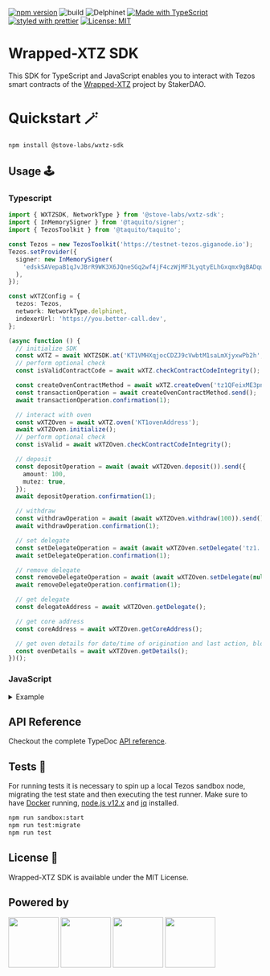 [![npm version](https://badge.fury.io/js/%40stove-labs%2Fwxtz-sdk.svg)](https://badge.fury.io/js/%40stove-labs%2Fwxtz-sdk)
![build](https://github.com/stove-labs/wrapped-xtz-sdk/workflows/build/badge.svg)
![Delphinet](https://github.com/stove-labs/wrapped-xtz-sdk/workflows/Delphinet/badge.svg)
[![Made with TypeScript](https://img.shields.io/badge/made_with-TypeScript-blue.svg)](https://www.typescriptlang.org)
[![styled with prettier](https://img.shields.io/badge/styled_with-prettier-ff69b4.svg)](https://github.com/prettier/prettier)
[![License: MIT](https://img.shields.io/badge/License-MIT-yellow.svg)](https://opensource.org/licenses/MIT)
# Wrapped-XTZ SDK

This SDK for TypeScript and JavaScript enables you to interact with Tezos smart contracts of the [Wrapped-XTZ](https://github.com/stakerdao/wrapped-xtz) project by StakerDAO.

# Quickstart 🪄

```sh
npm install @stove-labs/wxtz-sdk
```
## Usage 🕹
### Typescript

<!-- embedme examples/typescript/example.ts -->
```ts
import { WXTZSDK, NetworkType } from '@stove-labs/wxtz-sdk';
import { InMemorySigner } from '@taquito/signer';
import { TezosToolkit } from '@taquito/taquito';

const Tezos = new TezosToolkit('https://testnet-tezos.giganode.io');
Tezos.setProvider({
  signer: new InMemorySigner(
    'edskSAVepaB1qJvJBrR9WK3X6JQneSGq2wf4jF4czWjMF3LyqtyELhGxqmx9gBADquKHr12uYpsDJA1H1RQJNBUUjkefytWs6e'
  ),
});

const wXTZConfig = {
  tezos: Tezos,
  network: NetworkType.delphinet,
  indexerUrl: 'https://you.better-call.dev',
};

(async function () {
  // initialize SDK
  const wXTZ = await WXTZSDK.at('KT1VMHXqjocCDZJ9cVwbtM1saLmXjyxwPb2h', wXTZConfig);
  // perform optional check
  const isValidContractCode = await wXTZ.checkContractCodeIntegrity();

  const createOvenContractMethod = await wXTZ.createOven('tz1QFeixME3pnRFwGFArJ5EFEc7uPjqxDNHY');
  const transactionOperation = await createOvenContractMethod.send();
  await transactionOperation.confirmation(1);

  // interact with oven
  const wXTZOven = await wXTZ.oven('KT1ovenAddress');
  await wXTZOven.initialize();
  // perform optional check
  const isValid = await wXTZOven.checkContractCodeIntegrity();

  // deposit
  const depositOperation = await (await wXTZOven.deposit()).send({
    amount: 100,
    mutez: true,
  });
  await depositOperation.confirmation(1);

  // withdraw
  const withdrawOperation = await (await wXTZOven.withdraw(100)).send();
  await withdrawOperation.confirmation(1);

  // set delegate
  const setDelegateOperation = await (await wXTZOven.setDelegate('tz1...')).send();
  await setDelegateOperation.confirmation(1);

  // remove delegate
  const removeDelegateOperation = await (await wXTZOven.setDelegate(null)).send();
  await removeDelegateOperation.confirmation(1);

  // get delegate
  const delegateAddress = await wXTZOven.getDelegate();

  // get core address
  const coreAddress = await wXTZOven.getCoreAddress();

  // get oven details for date/time of origination and last action, block height of origination
  const ovenDetails = await wXTZOven.getDetails();
})();

```

### JavaScript

<details><summary>Example</summary>
<p>

<!-- embedme examples/typescript/example.js -->
```js
const { WXTZSDK, NetworkType } = require('@stove-labs/wxtz-sdk');
const { InMemorySigner } = require('@taquito/signer');
const { TezosToolkit } = require('@taquito/taquito');

const Tezos = new TezosToolkit('https://testnet-tezos.giganode.io');
Tezos.setProvider({
  signer: new InMemorySigner(
    'edskSAVepaB1qJvJBrR9WK3X6JQneSGq2wf4jF4czWjMF3LyqtyELhGxqmx9gBADquKHr12uYpsDJA1H1RQJNBUUjkefytWs6e'
  ),
});

const wXTZConfig = {
  tezos: Tezos,
  network: NetworkType.delphinet,
  indexerUrl: 'https://you.better-call.dev',
};

(async function () {
  // initialize SDK
  const wXTZ = await WXTZSDK.at('KT1VMHXqjocCDZJ9cVwbtM1saLmXjyxwPb2h', wXTZConfig);
  // perform optional check
  const isValidContractCode = await wXTZ.checkContractCodeIntegrity();

  const createOvenContractMethod = await wXTZ.createOven('tz1QFeixME3pnRFwGFArJ5EFEc7uPjqxDNHY');
  const transactionOperation = await createOvenContractMethod.send();
  await transactionOperation.confirmation(1);

  // interact with oven
  const wXTZOven = await wXTZ.oven('KT1ovenAddress');
  await wXTZOven.initialize();
  // perform optional check
  const isValid = await wXTZOven.checkContractCodeIntegrity();

  // deposit
  const depositOperation = await (await wXTZOven.deposit()).send({
    amount: 100,
    mutez: true,
  });
  await depositOperation.confirmation(1);

  // withdraw
  const withdrawOperation = await (await wXTZOven.withdraw(100)).send();
  await withdrawOperation.confirmation(1);

  // set delegate
  const setDelegateOperation = await (await wXTZOven.setDelegate('tz1...')).send();
  await setDelegateOperation.confirmation(1);

  // remove delegate
  const removeDelegateOperation = await (await wXTZOven.setDelegate(null)).send();
  await removeDelegateOperation.confirmation(1);

  // get delegate
  const delegateAddress = await wXTZOven.getDelegate();

  // get core address
  const coreAddress = await wXTZOven.getCoreAddress();

  // get oven details for date/time of origination and last action, block height of origination
  const ovenDetails = await wXTZOven.getDetails();
})();

```

</p>
</details>


## API Reference

Checkout the complete TypeDoc [API reference](https://stove-labs.github.io/wrapped-xtz-sdk).
## Tests 🧪

For running tests it is necessary to spin up a local Tezos sandbox node, migrating the test state and then executing the test runner. 
Make sure to have [Docker](https://www.docker.com) running, [node.js v12.x](https://nodejs.org) and [jq](https://stedolan.github.io/jq/) installed.

```sh
npm run sandbox:start
npm run test:migrate
npm run test
```
## License 📃

Wrapped-XTZ SDK is available under the MIT License.

## Powered by

<div float="left">
  <img src="https://ligolang.org/img/logo.svg" width="100" />
  <img src="https://stove-labs.com/logo_transparent.png" width="100" />
  <img src="https://upload.wikimedia.org/wikipedia/commons/6/6a/JavaScript-logo.png" width="100" /> 
  <img src="https://raw.githubusercontent.com/remojansen/logo.ts/master/ts.png" width="100" /> 
</div>
<br/>
